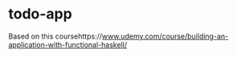 # todo-app
Based on this coursehttps://www.udemy.com/course/building-an-application-with-functional-haskell/
